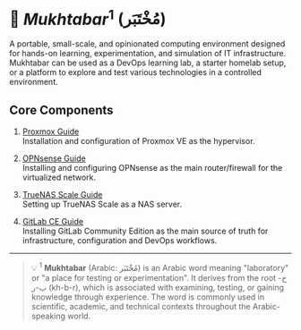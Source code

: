 # 🔬 $Mukhtabar^1$ (مُخْتَبَر)

A portable, small-scale, and opinionated computing environment designed for hands-on learning, experimentation, and simulation of IT infrastructure. Mukhtabar can be used as a DevOps learning lab, a starter homelab setup, or a platform to explore and test various technologies in a controlled environment.

## Core Components

1. [Proxmox Guide](proxmox/README.md)  
   Installation and configuration of Proxmox VE as the hypervisor.

2. [OPNsense Guide](opnsense/README.md)  
   Installing and configuring OPNsense as the main router/firewall for the virtualized network.

3. [TrueNAS Scale Guide](truenas/README.md)  
   Setting up TrueNAS Scale as a NAS server.

4. [GitLab CE Guide](gitlab/README.md)  
   Installing GitLab Community Edition as the main source of truth for infrastructure, configuration and DevOps workflows.

---

> 💡 $^1$ **Mukhtabar** (Arabic: مُخْتَبَر) is an Arabic word meaning "laboratory" or "a place for testing or experimentation". It derives from the root خ-ب-ر (kh-b-r), which is associated with examining, testing, or gaining knowledge through experience. The word is commonly used in scientific, academic, and technical contexts throughout the Arabic-speaking world.
